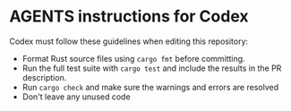 # AGENTS instructions for Codex

Codex must follow these guidelines when editing this repository:

- Format Rust source files using `cargo fmt` before committing.
- Run the full test suite with `cargo test` and include the results in the PR description.
- Run `cargo check` and make sure the warnings and errors are resolved
- Don't leave any unused code
